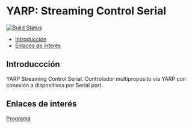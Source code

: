 # YARP: Streaming Control Serial
[![Build Status](https://travis-ci.org/davidvelascogarcia/YARP-Streaming-Control-Serial.svg?branch=develop)](https://travis-ci.org/davidvelascogarcia/YARP-Streaming-Control-Serial)

- [Introducción](#introducción)
- [Enlaces de interés](#enlaces-de-interés)

## Introduccción

YARP Streaming Control Serial. Controlador multipropósito vía YARP con conexión a dispositivos por Serial port.

## Enlaces de interés

[Programa](./programs)
